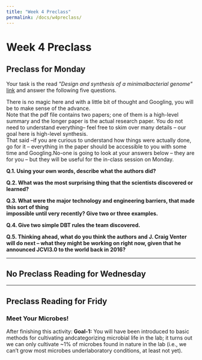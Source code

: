 ```yaml
---
title: "Week 4 Preclass"
permalink: /docs/w4preclass/
---
```


# Week 4 Preclass

## Preclass for Monday

Your task is the read *"Design and synthesis of a minimalbacterial genome"* 
 [link](http://science.sciencemag.org/content/351/6280/aad6253)
and answer the following five questions. 

There is no magic here and with a little bit of thought and Googling, you will be to make sense of the advance.  
Note that the pdf file contains two papers; one of them is a high-level summary and the longer paper is 
the actual research paper.  You do not need to understand everything– feel free to skim over many details – our goal here is high-level synthesis.  
That said –if you are curious to understand how things were actually done, go for it – everything in the paper 
should be accessible to you with some time and Googling.No-one is going to look at your answers below – they are for you – 
but they will be useful for the in-class session on Monday. 

**Q.1. Using your own words, describe what the authors did?**

**Q.2. What was the most surprising thing that the scientists discovered or learned?**

**Q.3. What  were  the  major  technology and engineering  barriers,  that  made  this  sort  of  thing  
impossible  until very recently? Give two or three examples.**

**Q.4. Give two simple DBT rules the team discovered.**

**Q.5. Thinking ahead, what do you think the authors and J. Craig Venter will do next – what they might be 
working on right now, given that he announced JCVI3.0 to the world back in 2016?**
____________________________________________________________
## No Preclass Reading for Wednesday
____________________________________________________________

## Preclass Reading for Fridy 

### Meet Your Microbes!

After finishing this activity:
**Goal-1:** You will have been introduced to basic methods for cultivating andcategorizing microbial life in the lab; 
it turns out we can only cultivate ~1% of microbes found in nature in the lab 
(i.e., we can’t grow most microbes underlaboratory conditions, at least not yet).
